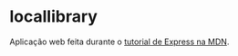 # locallibrary
Aplicação web feita durante o [tutorial de Express na MDN](https://developer.mozilla.org/en-US/docs/Learn/Server-side/Express_Nodejs).